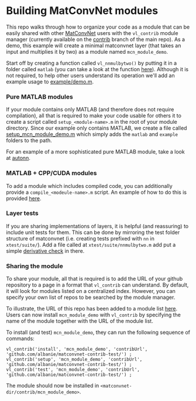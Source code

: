# Building MatConvNet modules

This repo walks through how to organize your code as a module that can be 
easily shared with other [MatConvNet](https://github.com/vlfeat/matconvnet) 
users with the `vl_contrib` module manager (currently available on the 
[contrib](https://github.com/vlfeat/matconvnet/tree/contrib) branch of the main repo). 
As a demo, this example will create a minimal matconvnet layer (that takes an 
input and multiplies it by two) as a module named `mcn_module_demo`. 

Start off by creating a function called `vl_nnmulbytwo()` by putting it in a 
folder called `matlab` (you can take a look at the function 
[here](matlab/vl_nnmulbytwo.m)). Although it is not required, to help other 
users understand its operation we'll add an example usage 
to [example/demo.m](example/demo.m).

### Pure MATLAB modules

If your module contains only MATLAB (and therefore does not require compilation), all that 
is required to make your code usable for others it to create a script called 
`setup_<module-name>.m` in the root of your module directory.  Since our example 
only contains MATLAB, we create a file called [setup\_mcn\_module\_demo.m](setup_mcn_module_demo.m) 
which simply adds the `matlab` and `example` folders to the path.

For an example of a more sophisticated pure MATLAB module, take a look at 
[autonn](https://github.com/vlfeat/autonn).

### MATLAB + CPP/CUDA modules

To add a module which includes compiled code, you can additionally provide
a `compile_<modeule-name>.m` script.  An example of how to do this is provided
[here](https://github.com/lenck/mcn-example-module).

### Layer tests

If you are sharing implementations of layers, it is helpful (and reassuring)
to include unit tests for them. This can be done by mirroring the test folder 
structure of matconvnet (i.e. creating tests prefixed with `nn` in `xtest/suite/`). 
Add a file called at `xtest/suite/nnmulbytwo.m` add put a simple [derivative check](xtest/suite/nnmulbytwo.m) 
in there. 

### Sharing the module

To share your module, all that is required is to add the URL of your github 
repository to a page in a format that `vl_contrib` can understand.  By default,
it will look for modules listed on a centralized index.  However, you can specify 
your own list of repos to be searched by the module manager. 

To illustrate, the URL of this repo has been added to a module list 
[here](https://github.com/albanie/matconvnet-contrib-test). Users can now 
install `mcn_module_demo` with `vl_contrib` by specifying the name of the 
module together with the URL of the module list.


To install (and test) `mcn_module_demo`, they can run the following sequence
of commands:

```
vl_contrib('install', 'mcn_module_demo', 'contribUrl', 'github.com/albanie/matconvnet-contrib-test/') ;
vl_contrib('setup', 'mcn_module_demo', 'contribUrl', 'github.com/albanie/matconvnet-contrib-test/') ;
vl_contrib('test', 'mcn_module_demo', 'contribUrl', 'github.com/albanie/matconvnet-contrib-test/') ;
```

The module should now be installed in `<matconvnet-dir/contrib/mcn_module_demo>`.
